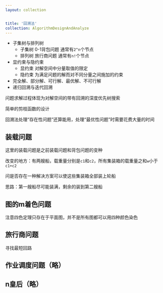 ```yaml
---
layout: collection


title: '回溯法'
collection: AlgorithmDesignAndAnalyze
---
```


- 子集树与排列树
	- 子集树 0-1背包问题 通常有`2^n`个节点
	- 排列树 旅行商问题 通常有`n!`个节点
- 显约束与隐约束
	- 显约束 对解空间中分量取值的限定
	- 隐约束 为满足问题的解而对不同分量之间施加的约束
- 完全解、部分解、可行解、最优解、不可行解
- 递归回溯与迭代回溯

问题求解过程体现为对解空间的带有回溯的深度优先树搜索

简单的剪枝函数的设计

回溯法处理“存在性问题”还算能用，处理“最优性问题”时需要花费大量的时间

## 装载问题

这里的装载问题是之前装载问题和背包问题的变种

改变的地方：有两艘船，载重量分别是`c1`和`c2`，所有集装箱的载重量之和`w`小于`c1+c2`

问是否存在一种解决方案可以使这些集装箱全部装上轮船

思路：第一艘船尽可能装满，剩余的装到第二艘船

## 图的m着色问题

注意四色定理只存在于平面图，并不是所有图都可以用四种颜色染色

## 旅行商问题

寻找最短回路

## 作业调度问题（略）

## n皇后（略）

